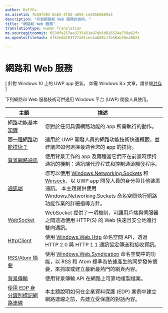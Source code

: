 ```yaml
---
author: DelfCo
ms.assetid: 7bb9fd81-8ab5-4f8d-a854-ce285b0669a4
description: "存取網路和 Web 服務的技術。"
title: "網路和 Web 服務"
translationtype: Human Translation
ms.sourcegitcommit: 6530fa257ea3735453a97eb5d916524e750e62fc
ms.openlocfilehash: df62edbf63777a8fcec4ab08c1fb56ab76ea6624

---
```


# 網路和 Web 服務

\[ 針對 Windows 10 上的 UWP app 更新。 如需 Windows 8.x 文章，請參閱[封存](http://go.microsoft.com/fwlink/p/?linkid=619132) \]

下列網路和 Web 服務技術可供通用 Windows 平台 (UWP) 開發人員使用。

| 主題                                                                                   | 描述                                                                      |
|-----------------------------------------------------------------------------------------|----------------------------------------------------------------------------------|
| [網路功能基本知識](networking-basics.md)                                               | 您對於任何具備網路功能的 app 所需執行的動作。                     |
| [哪一種網路功能技術？](which-networking-technology.md)                          | 適用於 UWP 開發人員的網路功能技術快速概觀，並建議您如何選擇最適合您的 app 的技術。               |
| [背景網路通訊](network-communications-in-the-background.md) | 使用背景工作的 app 及兩種當它們不在前景時保持通訊的機制：通訊端代理程式和控制通道觸發程序。                  |
| [通訊端](sockets.md)                                                                   | 您可以使用 [Windows.Networking.Sockets](https://msdn.microsoft.com/en-us/library/windows/apps/xaml/windows.networking.sockets.aspx) 和 [Winsock](https://msdn.microsoft.com/library/windows/desktop/ms737523)，以 UWP app 開發人員的身分與其他裝置通訊。 本主題提供使用 Windows.Networking.Sockets 命名空間執行網路功能作業的詳細指導方針。 |
| [WebSocket](websockets.md)                                                             | WebSocket 提供了一項機制，可讓用戶端與伺服器之間透過使用 HTTP(S) 的 Web 快速且安全地進行雙向通訊。                 |
| [HttpClient](httpclient.md)                                                             | 使用 [Windows.Web.Http](https://msdn.microsoft.com/library/windows/apps/dn279692) 命名空間 API，透過 HTTP 2.0 與 HTTP 1.1 通訊協定傳送和接收資訊。             |
| [RSS/Atom 摘要](web-feeds.md)                                                          | 使用 [Windows.Web.Syndication](https://msdn.microsoft.com/library/windows/apps/br243632) 命名空間中的功能，以 RSS 和 Atom 標準為依據產生的同步發佈摘要，來抓取或建立最新最熱門的網頁內容。                   |
| [背景傳輸](background-transfers.md)                                         | 使用背景傳輸 API 在網路上可靠地複製檔案。           |
| [使用 EDP 身分識別標記網路連線](tagging_network_connections_with_edp_identity.md) | 本主題說明如何在企業資料保護 (EDP) 案例中建立網路連線之前，先建立受保護的對話內容。 |



<!--HONumber=Jun16_HO4-->


